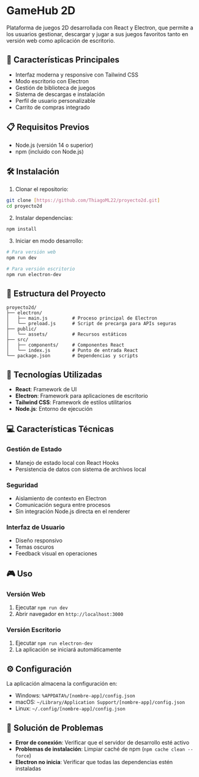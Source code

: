 # GameHub 2D

Plataforma de juegos 2D desarrollada con React y Electron, que permite a los usuarios gestionar, descargar y jugar a sus juegos favoritos tanto en versión web como aplicación de escritorio.

## 🚀 Características Principales

- Interfaz moderna y responsive con Tailwind CSS
- Modo escritorio con Electron
- Gestión de biblioteca de juegos
- Sistema de descargas e instalación
- Perfil de usuario personalizable
- Carrito de compras integrado

## 📋 Requisitos Previos

- Node.js (versión 14 o superior)
- npm (incluido con Node.js)


## 🛠️ Instalación

1. Clonar el repositorio:
```bash
git clone [https://github.com/ThiagoML22/proyecto2d.git]
cd proyecto2d
```

2. Instalar dependencias:
```bash
npm install
```

3. Iniciar en modo desarrollo:
```bash
# Para versión web
npm run dev

# Para versión escritorio
npm run electron-dev
```

## 📁 Estructura del Proyecto

```
proyecto2d/
├── electron/
│   ├── main.js         # Proceso principal de Electron
│   └── preload.js      # Script de precarga para APIs seguras
├── public/
│   └── assets/         # Recursos estáticos
├── src/
│   ├── components/     # Componentes React
│   └── index.js        # Punto de entrada React
└── package.json        # Dependencias y scripts
```

## 🔧 Tecnologías Utilizadas

- **React**: Framework de UI
- **Electron**: Framework para aplicaciones de escritorio
- **Tailwind CSS**: Framework de estilos utilitarios
- **Node.js**: Entorno de ejecución

## 💻 Características Técnicas

### Gestión de Estado
- Manejo de estado local con React Hooks
- Persistencia de datos con sistema de archivos local

### Seguridad
- Aislamiento de contexto en Electron
- Comunicación segura entre procesos
- Sin integración Node.js directa en el renderer

### Interfaz de Usuario
- Diseño responsivo
- Temas oscuros
- Feedback visual en operaciones

## 🎮 Uso

### Versión Web
1. Ejecutar `npm run dev`
2. Abrir navegador en `http://localhost:3000`

### Versión Escritorio
1. Ejecutar `npm run electron-dev`
2. La aplicación se iniciará automáticamente

## ⚙️ Configuración

La aplicación almacena la configuración en:
- Windows: `%APPDATA%/[nombre-app]/config.json`
- macOS: `~/Library/Application Support/[nombre-app]/config.json`
- Linux: `~/.config/[nombre-app]/config.json`

## 🐛 Solución de Problemas

- **Error de conexión**: Verificar que el servidor de desarrollo esté activo
- **Problemas de instalación**: Limpiar caché de npm (`npm cache clean --force`)
- **Electron no inicia**: Verificar que todas las dependencias estén instaladas

